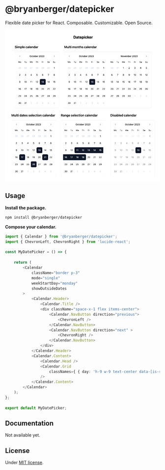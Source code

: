 # @bryanberger/datepicker

Flexible date picker for React. Composable. Customizable. Open Source.

![Datepickers preview](../../preview.png)

## Usage

**Install the package.**

```bash
npm install @bryanberger/datepicker
```

**Compose your calendar.**

```ts
import { Calendar } from '@bryanberger/datepicker';
import { ChevronLeft, ChevronRight } from 'lucide-react';

const MyDatePicker = () => {

	return (
		<Calendar
			className="border p-3"
			mode="single"
			weekStartDay="monday"
			showOutsideDates
		>
			<Calendar.Header>
				<Calendar.Title />
				<div className="space-x-1 flex items-center">
					<Calendar.NavButton direction="previous">
						<ChevronLeft />
					</Calendar.NavButton>
					<Calendar.NavButton direction="next" >
						<ChevronRight />
					</Calendar.NavButton>
				</div>
			</Calendar.Header>
			<Calendar.Content>
				<Calendar.Head />
				<Calendar.Grid
					classNames={ { day: 'h-9 w-9 text-center data-[is-selected=true]:bg-slate-900 data-[is-first=true]:rounded-l-md data-[is-last=true]:rounded-r-md' } }
				/>
			</Calendar.Content>
		</Calendar>
	);
};

export default MyDatePicker;
```

## Documentation

Not available yet.

## License

Under [MIT license](https://github.com/BryanBerger98/datepicker/blob/main/LICENSE.txt).
